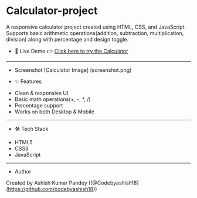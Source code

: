 # Calculator-project  
A responsive calculator project created using HTML, CSS, and JavaScript. Supports basic arithmetic operations(addition, subtraction, multiplication, division) along with percentage and design toggle.


* 🚀 Live Demo
👉 [Click here to try the Calculator](https://codebyashish18.github.io/Calculator-project/)

---

* Screenshot
[Calculator Image] (screenshot.png)

* ✨ Features
- Clean & responsive UI
- Basic math operations(+, -, *, /)
- Percentage support
- Works on both Desktop & Mobile

---

* 🛠 Tech Stack
- HTML5  
- CSS3  
- JavaScript  

---

* Author

Created by Ashish Kumar Pandey 
([@Codebyashish18] (https://github.com/codebyashish18))
